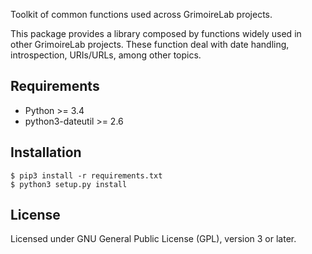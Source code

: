 
Toolkit of common functions used across GrimoireLab projects.

This package provides a library composed by functions widely used in other
GrimoireLab projects. These function deal with date handling, introspection,
URIs/URLs, among other topics.

## Requirements

* Python >= 3.4
* python3-dateutil >= 2.6

## Installation

```
$ pip3 install -r requirements.txt
$ python3 setup.py install
```

## License

Licensed under GNU General Public License (GPL), version 3 or later.
